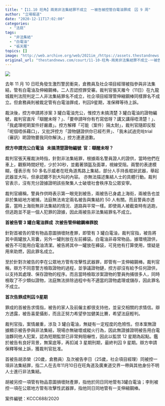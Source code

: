 ```yaml
---
title: "【11.10 旺角】兩男非法集結罪不成立　一被告被控管白電油罪成　囚 9 周"
author: "立場報道"
date: "2020-12-11T17:02:00"
categories:
  - "法庭"
tags:
  - "非法集結"
  - "白電油"
  - "張天雁"
topics: []
image: "http://web.archive.org/web/2021im_/https://assets.thestandnews.com/media/photos/20200916-31_oHK8t_oufKDNS.png"
original_url: "thestandnews.com/court/11-10-旺角-兩男非法集結罪不成立-一被告被控管白電油罪成-囚-9-周"
---
```

![](http://web.archive.org/web/2021im_/https://assets.thestandnews.com/media/photos/20200916-31_oHK8t_oufKDNS.png)

去年 11 月 10 日旺角發生激烈警民衝突，倉務員及社企項目經理被指參與非法集結，管有白電油及伸縮鋼棒。二人否認控罪受審。裁判官張天雁今（11日）在九龍城裁判法院判定二人非法集結罪名不成立，社企項目經理管伸縮鋼棒同樣罪名不成立。但倉務員則被裁定管有白電油罪成，判囚9星期，准保釋等待上訴。

裁決後，控方申請將涉案 3 罐白電油充公，惟控方未搞清楚 3 罐白電油的證物編號，裁判官直斥「瞓醒未呀？」、「要申請咩你有冇寫低呀？講又講得唔清楚！」、「我處理呢啲案件好嚴肅」。控方解釋「可能（案件）隔太耐」，裁判官隨即反駁「呢個唔係藉口」，又批評控方「證物鏈證供你已經冇畀」、「我未試過完咗trial（審訊）啲證物要我同你解決。」控方連連道歉。

**控方申請充公白電油   未搞清楚證物編號  官：瞓醒未呀？**

裁判官張天雁裁決時指，針對非法集結罪，根據兩名警員證人的證供，當時他們在車上，觀察時間好短，少於30秒，並戴著頭盔及面罩，視線受阻。兩警的表達模糊，僅表示有 50 多名示威者在旺角道馬路上集結，部分人手持長棍狀武器，舉起武器並大叫，但承認聽不到大叫的內容。 亦無法描述集結人士的具體行動。裁判官表示，沒有充分證據證明該些聚集人士破壞社會秩序及公眾安寧。

裁判官續稱，警員作供時表示第一眼見到被告，兩被告已身處上海街，兩被告也並非於集結地方被捕，法庭無法肯定兩名被告與集結的 50 人有關。而且警員亦透露，當時上海街無非法集結的情況、道路與平常一樣。即使兩人被截查時有逃跑，但逃跑並不是一個人犯罪的證據，因此兩被告非法集結罪名不成立。

**首被告管 3 罐白電油罪成  次被告管伸縮鋼棒罪脫**

針對首被告的管有物品意圖損壞財產罪，即管有 3 罐白電油，裁判官指，被告將其中兩罐放入背囊，另外一罐則放在左前褲袋。白電油非尋常物品，據環境證供，被告不可能用白電油清潔。被告將其中一罐放在褲袋，可見他有打算使用，懷疑是用來助燃，因此罪名成立。

至於針對次被告的李在公眾地方管有攻擊性武器罪，即管有一支伸縮鋼棒。裁判官稱，辯方不同意警方檢取證物的過程，並爭議證物鏈，控方卻沒有給予任何證供，以支持其處理、保存證物的程序。而且當時檢取涉案證物的警員拘捕很多人，同時檢取了不少類似證物，法庭無法排除過程中有不適當的證物處理或儲存，因此罪名不成立。

**首次告罪成判囚 9星期**

罪成的首被告求情指，被告的家人及前僱主都很支持他，並呈交相關的求情信。辯方透露，被告喜愛攝影，而且正努力希望參加健美比賽，希望法庭輕判。

裁判官指，案情嚴重，涉及 3 罐白電油，無疑有一定程度的危險性。但本案無證據顯示被告參與非法集結，現場亦無破壞或縱火行為，因此無證據證明被告用白電油夥同他人犯案，認為短期監禁已非常夠阻嚇性，因此以監禁 12 星期為起點。鑑於被告有良好背景，無案底等，再扣減 3 星期刑期，最終判囚 9 星期。辯方申請保釋等候上訴，獲裁判官批准。

首被告胡添榮（20歲，倉務員）及次被告李日（25歲，社企項目經理）同被控一項非法集結罪，指二人在去年11月10日在旺角道及廣東道交界一帶與其他身份不明人士進行非法集結。

胡被另控一項管有物品意圖損壞財產罪，指他於同日同地管有3罐白電油；李則被控一項在公眾地方管有攻擊性武器罪，指他同日同地管有一支伸縮鋼棒。

案件編號：KCCC688/2020